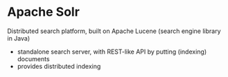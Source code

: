 # Apache Solr
Distributed search platform, built on Apache Lucene (search engine library in Java)
- standalone search server, with REST-like API by putting (indexing) documents
- provides distributed indexing
